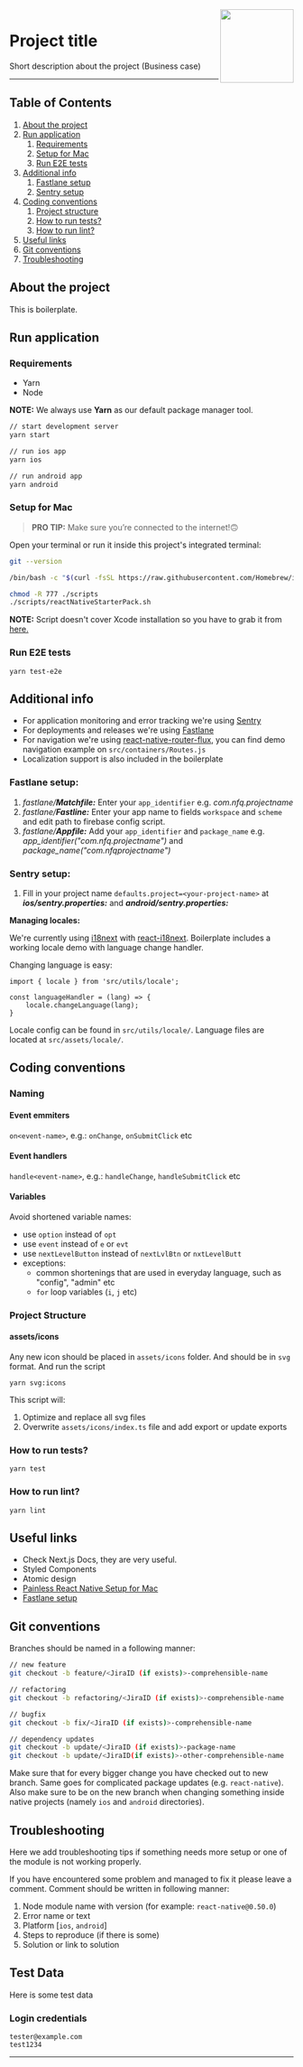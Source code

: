<img src="https://avatars.githubusercontent.com/u/61867156?s=200&v=4" align="right" width="130">

# Project title
Short description about the project (Business case)

<hr>

## Table of Contents

1. [About the project](#about-the-project)
1. [Run application](#run-application)
    1. [Requirements](#requirements)
    1. [Setup for Mac](#setup-for-mac)
    1. [Run E2E tests](#run-e2e-tests)
1. [Additional info](#additional-info)
    1. [Fastlane setup](#fastlane-setup)
    1. [Sentry setup](#sentry-setup)
3. [Coding conventions](#coding-conventions)
    1. [Project structure](#project-structure)
    1. [How to run tests?](#how-to-run-tests)
    1. [How to run lint?](#how-to-run-lint)
1. [Useful links](#useful-links)
1. [Git conventions](#git-conventions)
1. [Troubleshooting](#troubleshooting)

## About the project 

This is boilerplate.


## Run application

### Requirements

- Yarn
- Node

**NOTE:** We always use **Yarn** as our default package manager tool.

```bash
// start development server
yarn start

// run ios app
yarn ios

// run android app
yarn android
```

### Setup for Mac

> **PRO TIP:** Make sure you’re connected to the internet!🙃

Open your terminal or run it inside this project's integrated terminal:

```bash
git --version

/bin/bash -c "$(curl -fsSL https://raw.githubusercontent.com/Homebrew/install/master/install.sh)"

chmod -R 777 ./scripts
./scripts/reactNativeStarterPack.sh
```

**NOTE:** Script doesn't cover Xcode installation so you have to grab it from [here.](https://developer.apple.com/xcode/resources/)

### Run E2E tests

```
yarn test-e2e
```

## Additional info

- For application monitoring and error tracking we're using [Sentry](https://docs.sentry.io/)
- For deployments and releases we're using [Fastlane](https://docs.fastlane.tools/)
- For navigation we're using [react-native-router-flux](https://www.npmjs.com/package/react-native-router-flux), you can find demo navigation example on `src/containers/Routes.js`
- Localization support is also included in the boilerplate

### Fastlane setup:

1. _fastlane/**Matchfile:**_ Enter your `app_identifier`
   e.g. _com.nfq.projectname_
2. _fastlane/**Fastline:**_ Enter your app name to fields `workspace` and `scheme` and edit path to firebase config script.
3. _fastlane/**Appfile:**_ Add your `app_identifier` and `package_name`
   e.g. _app_identifier("com.nfq.projectname")_ and _package_name("com.nfqprojectname")_

### Sentry setup:

1. Fill in your project name `defaults.project=<your-project-name>` at _**ios/sentry.properties:**_ and _**android/sentry.properties:**_

**Managing locales:**

We're currently using [i18next](https://www.i18next.com/) with [react-i18next](https://react.i18next.com/). Boilerplate includes a working locale demo with language change handler.

Changing language is easy:

```
import { locale } from 'src/utils/locale';

const languageHandler = (lang) => {
    locale.changeLanguage(lang);
}
```

Locale config can be found in `src/utils/locale/`. Language files are located at `src/assets/locale/`.

## Coding conventions

### Naming

#### Event emmiters
`on<event-name>`, e.g.: `onChange`, `onSubmitClick` etc

#### Event handlers
`handle<event-name>`, e.g.: `handleChange`, `handleSubmitClick` etc

#### Variables
Avoid shortened variable names:
* use `option` instead of `opt`
* use `event` instead of `e` or `evt`
* use `nextLevelButton` instead of `nextLvlBtn` or `nxtLevelButt`
* exceptions:
    * common shortenings that are used in everyday language, such as "config", "admin" etc
    * `for` loop variables (`i`, `j` etc)

### Project Structure

#### assets/icons
Any new icon should be placed in `assets/icons` folder. And should be in `svg` format. And run the script

```
yarn svg:icons
```

This script will:

1. Optimize and replace all svg files
1. Overwrite `assets/icons/index.ts` file and add export or update exports

### How to run tests?

```
yarn test
```

### How to run lint?

```
yarn lint
```

## Useful links

- Check Next.js Docs, they are very useful.
- Styled Components
- Atomic design
- [Painless React Native Setup for Mac](https://shift.infinite.red/painless-react-native-setup-for-mac-windows-linux-956c23d2abf9)
- [Fastlane setup](https://carloscuesta.me/blog/shipping-react-native-apps-with-fastlane/)


## Git conventions

Branches should be named in a following manner:

```bash
// new feature
git checkout -b feature/<JiraID (if exists)>-comprehensible-name

// refactoring
git checkout -b refactoring/<JiraID (if exists)>-comprehensible-name

// bugfix
git checkout -b fix/<JiraID (if exists)>-comprehensible-name

// dependency updates
git checkout -b update/<JiraID (if exists)>-package-name
git checkout -b update/<JiraID(if exists)>-other-comprehensible-name
```

Make sure that for every bigger change you have checked out to new branch.
Same goes for complicated package updates (e.g. `react-native`). Also make
sure to be on the new branch when changing something inside native projects
(namely `ios` and `android` directories).


## Troubleshooting

Here we add troubleshooting tips if something needs more setup or one of the module is not working properly.

If you have encountered some problem and managed to fix it please leave a comment.
Comment should be written in following manner:

1. Node module name with version (for example: `react-native@0.50.0`)
1. Error name or text
1. Platform [`ios`, `android`]
1. Steps to reproduce (if there is some)
1. Solution or link to solution

## Test Data
Here is some test data

### Login credentials
```
tester@example.com
test1234
```
---
